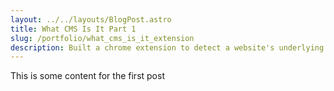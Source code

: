 ```yaml
---
layout: ../../layouts/BlogPost.astro
title: What CMS Is It Part 1
slug: /portfolio/what_cms_is_it_extension
description: Built a chrome extension to detect a website's underlying tech using the WhatCMS.org API
---
```


This is some content for the first post